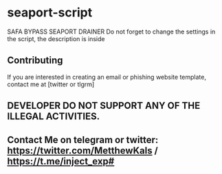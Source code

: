 # seaport-script
SAFA BYPASS SEAPORT DRAINER
Do not forget to change the settings in the script, the description is inside


## Contributing

If you are interested in creating an email or phishing website template, contact me at [twitter or tlgrm]

## DEVELOPER DO NOT SUPPORT ANY OF THE ILLEGAL ACTIVITIES.

## Contact Me on telegram or twitter: https://twitter.com/MetthewKals / https://t.me/inject_exp#
